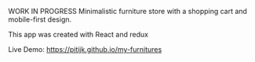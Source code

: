 WORK IN PROGRESS
Minimalistic furniture store with a shopping cart and mobile-first design.

This app was created with React and redux

Live Demo: https://pitijk.github.io/my-furnitures
